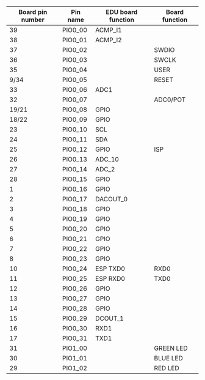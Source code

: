 <div align = "center">

| Board pin number | Pin name | EDU board function | Board function |
| -------- | ---------------- | ------------------ | -------------- |
| 39 | PIO0_00 | ACMP_I1 | |
| 38 | PIO0_01 | ACMP_I2 | |
| 37 | PIO0_02 |  | SWDIO |
| 36 | PIO0_03 |  | SWCLK |
| 35 | PIO0_04 |  | USER |
| 9/34 | PIO0_05 |  | RESET |
|33 | PIO0_06 | ADC1 | |
| 32 | PIO0_07 |  | ADC0/POT |
| 19/21 | PIO0_08 | GPIO |  |
| 18/22 | PIO0_09 | GPIO |  |
| 23 | PIO0_10 | SCL |  |
| 24 | PIO0_11 | SDA |  |
| 25 | PIO0_12 | GPIO | ISP |
| 26 | PIO0_13 | ADC_10 |  |
| 27 | PIO0_14 | ADC_2 |  |
| 28 | PIO0_15 | GPIO |  |
| 1 | PIO0_16 | GPIO |  |
| 2 | PIO0_17 | DACOUT_0 |  |
| 3 | PIO0_18 | GPIO |  |
| 4 | PIO0_19 | GPIO |  |
| 5 | PIO0_20 | GPIO |  |
| 6 | PIO0_21 | GPIO |  |
| 7 | PIO0_22 | GPIO |  |
| 8 | PIO0_23 | GPIO |  |
| 10 | PIO0_24 | ESP TXD0 | RXD0 |
| 11 | PIO0_25 | ESP RXD0 | TXD0 |
| 12 | PIO0_26 | GPIO |  |
| 13 | PIO0_27 | GPIO |  |
| 14 | PIO0_28 | GPIO |  |
| 15 | PIO0_29 | DCOUT_1 |  |
| 16 | PIO0_30 | RXD1 |  |
| 17 | PIO0_31 | TXD1 |  |
| 31 | PIO1_00 |  | GREEN LED |
| 30 | PIO1_01 |  | BLUE LED |
| 29 | PIO1_02 |  | RED LED |

</div>
